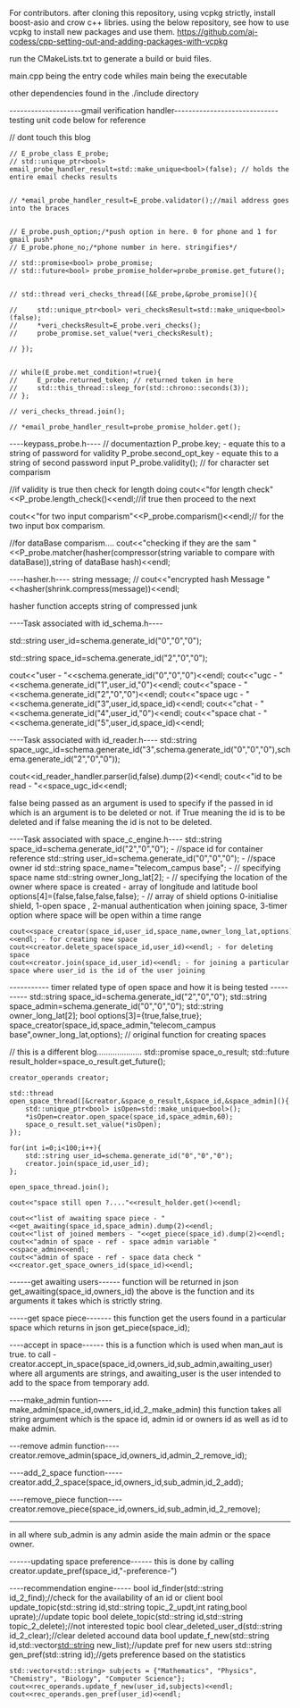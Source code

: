 For contributors.
after cloning this repository, using vcpkg strictly, install boost-asio and crow c++ libries.
using the below repository, see how to use vcpkg to install new packages and use them.
https://github.com/aj-codess/cpp-setting-out-and-adding-packages-with-vcpkg

run the CMakeLists.txt to generate a build or buid files.

main.cpp being the entry code whiles main being the executable

other dependencies found in the ./include directory




--------------------gmail verification handler-----------------------------
testing unit code below for reference

// dont touch this blog

    // E_probe_class E_probe;
    // std::unique_ptr<bool> email_probe_handler_result=std::make_unique<bool>(false); // holds the entire email checks results


    // *email_probe_handler_result=E_probe.validator();//mail address goes into the braces


    // E_probe.push_option;/*push option in here. 0 for phone and 1 for gmail push*
    // E_probe.phone_no;/*phone number in here. stringifies*/

    // std::promise<bool> probe_promise;
    // std::future<bool> probe_promise_holder=probe_promise.get_future();


    // std::thread veri_checks_thread([&E_probe,&probe_promise](){

    //     std::unique_ptr<bool> veri_checksResult=std::make_unique<bool>(false);
    //     *veri_checksResult=E_probe.veri_checks();
    //     probe_promise.set_value(*veri_checksResult);

    // });


    // while(E_probe.met_condition!=true){
    //     E_probe.returned_token; // returned token in here
    //     std::this_thread::sleep_for(std::chrono::seconds(3));
    // };

    // veri_checks_thread.join();

    // *email_probe_handler_result=probe_promise_holder.get();





----keypass_probe.h----
// documentaztion
P_probe.key; -  equate this to a string of password for validity
P_probe.second_opt_key - equate  this to a string of second password input
P_probe.validity(); // for character set comparism

//if validity is true then check for length doing
cout<<"for length check"<<P_probe.length_check()<<endl;//if true then proceed to the next 

cout<<"for two input comparism"<<P_probe.comparism()<<endl;// for the two input box comparism.


//for dataBase comparism....
cout<<"checking if they are the sam "<<P_probe.matcher(hasher(compressor(string variable to compare with dataBase)),string of dataBase hash)<<endl;



----hasher.h----
string message;
// cout<<"encrypted hash Message "<<hasher(shrink.compress(message))<<endl;

hasher function accepts string of compressed junk



----Task associated with id_schema.h----

std::string user_id=schema.generate_id("0","0","0");

std::string space_id=schema.generate_id("2","0","0");

cout<<"user - "<<schema.generate_id("0","0","0")<<endl;
cout<<"ugc - "<<schema.generate_id("1",user_id,"0")<<endl;
cout<<"space - "<<schema.generate_id("2","0","0")<<endl;
cout<<"space ugc - "<<schema.generate_id("3",user_id,space_id)<<endl;
cout<<"chat - "<<schema.generate_id("4",user_id,"0")<<endl;
cout<<"space chat - "<<schema.generate_id("5",user_id,space_id)<<endl;


----Task associated with id_reader.h----
std::string space_ugc_id=schema.generate_id("3",schema.generate_id("0","0","0"),schema.generate_id("2","0","0"));

cout<<id_reader_handler.parser(id,false).dump(2)<<endl;
cout<<"id to be read  - "<<space_ugc_id<<endl;

false being passed as an argument is used to specify if the passed in id which is an argument is to be deleted or not.
if True meaning the id is to be deleted and if false meaning the id is not to be deleted.



----Task associated with space_c_engine.h----
    std::string space_id=schema.generate_id("2","0","0"); - //space id for container reference
    std::string user_id=schema.generate_id("0","0","0"); - //space owner id
    std::string space_name="telecom_campus base"; -  // specifying space name
    std::string owner_long_lat[2]; -             // specifying the location of the owner where space is created - array of longitude and latitude
    bool options[4]={false,false,false,false};  - // array of shield options 0-initialise shield, 1-open space , 2-manual authentication when joining space, 3-timer option where space will be open within a time range

    cout<<space_creator(space_id,user_id,space_name,owner_long_lat,options)<<endl; - for creating new space 
    cout<<creator.delete_space(space_id,user_id)<<endl; - for deleting space
    cout<<creator.join(space_id,user_id)<<endl; - for joining a particular space where user_id is the id of the user joining




----------- timer related type of open space and how it is being tested ----------
    std::string space_id=schema.generate_id("2","0","0");
    std::string space_admin=schema.generate_id("0","0","0");
    std::string owner_long_lat[2];
    bool options[3]={true,false,true};
    space_creator(space_id,space_admin,"telecom_campus base",owner_long_lat,options); // original function for creating spaces

// this is a different blog....................
    std::promise<bool> space_o_result;
    std::future<bool> result_holder=space_o_result.get_future();

    creator_operands creator;

    std::thread open_space_thread([&creator,&space_o_result,&space_id,&space_admin](){
        std::unique_ptr<bool> isOpen=std::make_unique<bool>();
        *isOpen=creator.open_space(space_id,space_admin,60);
        space_o_result.set_value(*isOpen);
    });

    for(int i=0;i<100;i++){
        std::string user_id=schema.generate_id("0","0","0");
        creator.join(space_id,user_id);
    };

    open_space_thread.join();

    cout<<"space still open ?...."<<result_holder.get()<<endl;
    
    cout<<"list of awaiting space piece - "<<get_awaiting(space_id,space_admin).dump(2)<<endl;
    cout<<"list of joined members - "<<get_piece(space_id).dump(2)<<endl;
    cout<<"admin of space - ref - space admin variable "<<space_admin<<endl;
    cout<<"admin of space - ref - space data check "<<creator.get_space_owners_id(space_id)<<endl;



------get awaiting users------
function will be returned in json
get_awaiting(space_id,owners_id)
the above is the function and its arguments it takes which is strictly string.


-----get space piece-------
this function get the users found in a particular space which returns in json
get_piece(space_id);


----accept in space------
this is a function which is used when man_aut is true.
to call - creator.accept_in_space(space_id,owners_id,sub_admin,awaiting_user)
where all arguments are strings, and awaiting_user is the user intended to add to the space from temporary add.



----make_admin funtion----
make_admin(space_id,owners_id,id_2_make_admin)
this function takes all string argument which is the space id, admin id or owners id as well as id to make admin.


---remove admin function----
creator.remove_admin(space_id,owners_id,admin_2_remove_id);


----add_2_space function-----
creator.add_2_space(space_id,owners_id,sub_admin,id_2_add);


----remove_piece function----
creator.remove_piece(space_id,owners_id,sub_admin,id_2_remove);


---------
in all where sub_admin is any admin aside the main admin or the space owner.





------updating space preference------
this is done by calling
creator.update_pref(space_id,"-preference-")




----recommendation engine-----
  bool id_finder(std::string id_2_find);//check for the availability of an id or client
  bool update_topic(std::string id,std::string topic_2_updt,int rating,bool uprate);//update topic
  bool delete_topic(std::string id,std::string topic_2_delete);//not interested topic
  bool clear_deleted_user_d(std::string id_2_clear);//clear deleted accound data
  bool update_f_new(std::string id,std::vector<std::string> new_list);//update pref for new users
  std::string gen_pref(std::string id);//gets preference based on the statistics

    std::vector<std::string> subjects = {"Mathematics", "Physics", "Chemistry", "Biology", "Computer Science"};
    cout<<rec_operands.update_f_new(user_id,subjects)<<endl;
    cout<<rec_operands.gen_pref(user_id)<<endl;










    
